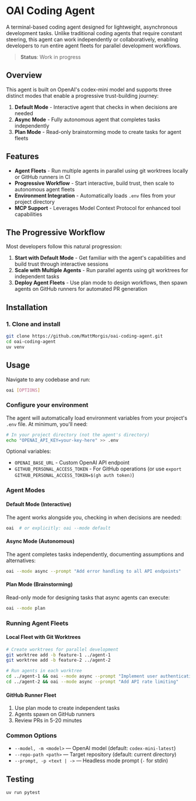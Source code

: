 # OAI Coding Agent

A terminal-based coding agent designed for lightweight, asynchronous development tasks. Unlike traditional coding agents that require constant steering, this agent can work independently or collaboratively, enabling developers to run entire agent fleets for parallel development workflows.

> **Status**: Work in progress

## Overview

This agent is built on OpenAI's codex-mini model and supports three distinct modes that enable a progressive trust-building journey:

1. **Default Mode** - Interactive agent that checks in when decisions are needed
2. **Async Mode** - Fully autonomous agent that completes tasks independently
3. **Plan Mode** - Read-only brainstorming mode to create tasks for agent fleets

## Features

- **Agent Fleets** - Run multiple agents in parallel using git worktrees locally or GitHub runners in CI
- **Progressive Workflow** - Start interactive, build trust, then scale to autonomous agent fleets
- **Environment Integration** - Automatically loads `.env` files from your project directory
- **MCP Support** - Leverages Model Context Protocol for enhanced tool capabilities

## The Progressive Workflow

Most developers follow this natural progression:

1. **Start with Default Mode** - Get familiar with the agent's capabilities and build trust through interactive sessions
2. **Scale with Multiple Agents** - Run parallel agents using git worktrees for independent tasks
3. **Deploy Agent Fleets** - Use plan mode to design workflows, then spawn agents on GitHub runners for automated PR generation

## Installation

### 1. Clone and install

```bash
git clone https://github.com/MattMorgis/oai-coding-agent.git
cd oai-coding-agent
uv venv
```

## Usage

Navigate to any codebase and run:

```bash
oai [OPTIONS]
```

### Configure your environment

The agent will automatically load environment variables from your project's `.env` file. At minimum, you'll need:

```bash
# In your project directory (not the agent's directory)
echo "OPENAI_API_KEY=your-key-here" >> .env
```

Optional variables:

- `OPENAI_BASE_URL` - Custom OpenAI API endpoint
- `GITHUB_PERSONAL_ACCESS_TOKEN` - For GitHub operations (or use `export GITHUB_PERSONAL_ACCESS_TOKEN=$(gh auth token)`)

### Agent Modes

#### Default Mode (Interactive)

The agent works alongside you, checking in when decisions are needed:

```bash
oai  # or explicitly: oai --mode default
```

#### Async Mode (Autonomous)

The agent completes tasks independently, documenting assumptions and alternatives:

```bash
oai --mode async --prompt "Add error handling to all API endpoints"
```

#### Plan Mode (Brainstorming)

Read-only mode for designing tasks that async agents can execute:

```bash
oai --mode plan
```

### Running Agent Fleets

#### Local Fleet with Git Worktrees

```bash
# Create worktrees for parallel development
git worktree add -b feature-1 ../agent-1
git worktree add -b feature-2 ../agent-2

# Run agents in each worktree
cd ../agent-1 && oai --mode async --prompt "Implement user authentication"
cd ../agent-2 && oai --mode async --prompt "Add API rate limiting"
```

#### GitHub Runner Fleet

1. Use plan mode to create independent tasks
2. Agents spawn on GitHub runners
3. Review PRs in 5-20 minutes

### Common Options

- `--model, -m <model>` — OpenAI model (default: `codex-mini-latest`)
- `--repo-path <path>` — Target repository (default: current directory)
- `--prompt, -p <text | ->` — Headless mode prompt (`-` for stdin)

## Testing

```bash
uv run pytest
```
